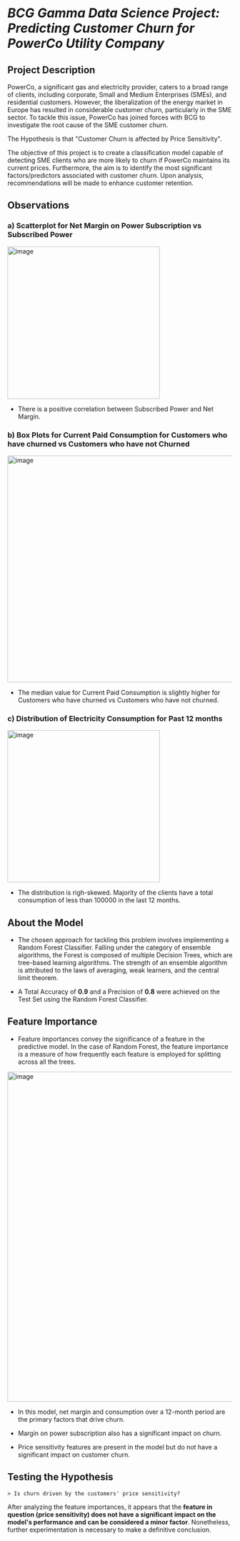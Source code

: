 # _BCG Gamma Data Science Project: Predicting Customer Churn for PowerCo Utility Company_

## **Project Description**

PowerCo, a significant gas and electricity provider, caters to a broad range of clients, including corporate, Small and Medium Enterprises (SMEs), and residential customers. However, the liberalization of the energy market in Europe has resulted in considerable customer churn, particularly in the SME sector. To tackle this issue, PowerCo has joined forces with BCG to investigate the root cause of the SME customer churn.

The Hypothesis is that "Customer Churn is affected by Price Sensitivity".

The objective of this project is to create a classification model capable of detecting SME clients who are more likely to churn if PowerCo maintains its current prices. Furthermore, the aim is to identify the most significant factors/predictors associated with customer churn. Upon analysis, recommendations will be made to enhance customer retention.


## **Observations**


### a) **Scatterplot for Net Margin on Power Subscription vs Subscribed Power**

<img width="341" alt="image" src="https://user-images.githubusercontent.com/70052374/228011806-fa9fa013-078a-4c84-9a7e-738700d13634.png">

* There is a positive correlation between Subscribed Power and Net Margin.



### b) **Box Plots for Current Paid Consumption for Customers who have churned vs Customers who have not Churned**

<img width="508" alt="image" src="https://user-images.githubusercontent.com/70052374/228012173-60fb58dd-187b-43e2-bb0c-9e94236acd05.png">

* The median value for Current Paid Consumption is slightly higher for Customers who have churned vs Customers who have not churned.



### c) **Distribution of Electricity Consumption for Past 12 months**

<img width="341" alt="image" src="https://user-images.githubusercontent.com/70052374/228012390-edd4cc61-e318-4789-96d1-2cb37ef21e75.png">

* The distribution is righ-skewed. Majority of the clients have a total consumption of less than 100000 in the last 12 months.


## **About the Model**

* The chosen approach for tackling this problem involves implementing a Random Forest Classifier. Falling under the category of ensemble algorithms, the Forest is composed of multiple Decision Trees, which are tree-based learning algorithms. The strength of an ensemble algorithm is attributed to the laws of averaging, weak learners, and the central limit theorem.

* A Total Accuracy of **0.9** and a Precision of **0.8** were achieved on the Test Set using the Random Forest Classifier.


## **Feature Importance**

* Feature importances convey the significance of a feature in the predictive model. In the case of Random Forest, the feature importance is a measure of how frequently each feature is employed for splitting across all the trees.

<img width="739" alt="image" src="https://user-images.githubusercontent.com/70052374/228014585-ca6048d1-1531-4c98-b509-25d3c10609be.png">


* In this model, net margin and consumption over a 12-month period are the primary factors that drive churn.

* Margin on power subscription also has a significant impact on churn.

* Price sensitivity features are present in the model but do not have a significant impact on customer churn.


## **Testing the Hypothesis**

    > Is churn driven by the customers' price sensitivity?

After analyzing the feature importances, it appears that the **feature in question (price sensitivity) does not have a significant impact on the model's performance and can be considered a minor factor**. Nonetheless, further experimentation is necessary to make a definitive conclusion.
